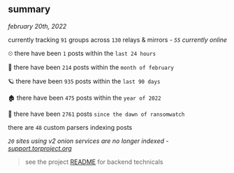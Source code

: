 
## summary
_february 20th, 2022_

currently tracking `91` groups across `130` relays & mirrors - _`55` currently online_

⏲ there have been `1` posts within the `last 24 hours`

🦈 there have been `214` posts within the `month of february`

🪐 there have been `935` posts within the `last 90 days`

🏚 there have been `475` posts within the `year of 2022`

🦕 there have been `2761` posts `since the dawn of ransomwatch`

there are `48` custom parsers indexing posts

_`20` sites using v2 onion services are no longer indexed - [support.torproject.org](https://support.torproject.org/onionservices/v2-deprecation/)_

> see the project [README](https://github.com/thetanz/ransomwatch#ransomwatch--) for backend technicals
